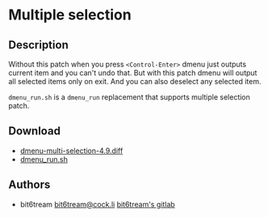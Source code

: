 Multiple selection
==================

Description
-----------
Without this patch when you press `<Control-Enter>` dmenu just outputs current item and you can't undo that.
But with this patch dmenu will output all selected items only on exit. And you can also deselect any selected item.

`dmenu_run.sh` is a `dmenu_run` replacement that supports multiple selection patch.

Download
--------
* [dmenu-multi-selection-4.9.diff](dmenu-multi-selection-4.9.diff)
* [dmenu_run.sh](dmenu_run.sh)

Authors
-------
* bit6tream <bit6tream@cock.li> [bit6tream's gitlab](https://gitlab.com/bit9tream)
